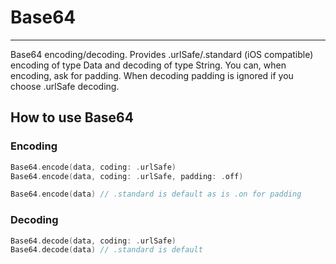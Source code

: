 # Base64
___
 
Base64 encoding/decoding.
Provides .urlSafe/.standard (iOS compatible) encoding of type Data and decoding of type String.
You can, when encoding, ask for padding.
When decoding padding is ignored if you choose .urlSafe decoding.
 
## How to use Base64
### Encoding
```swift
Base64.encode(data, coding: .urlSafe)
Base64.encode(data, coding: .urlSafe, padding: .off)

Base64.encode(data) // .standard is default as is .on for padding
```

### Decoding
```swift
Base64.decode(data, coding: .urlSafe)
Base64.decode(data) // .standard is default
```
